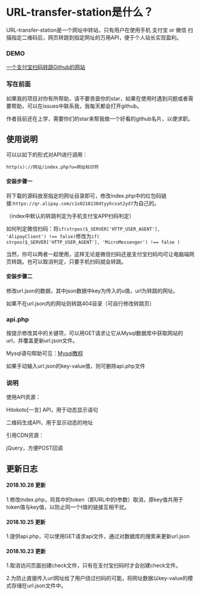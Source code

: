 # URL-transfer-station是什么？
URL-transfer-station是一个网址中转站，只有用户在使用手机 支付宝 or 微信 扫描指定二维码后，网页转跳到指定网址的万用API，便于个人站长实现盈利。

### DEMO

[一个支付宝扫码转跳Github的网站](http://api.jx3pvall.com/?u=github)

### 写在前面

如果我的项目对你有所帮助，请不要吝啬你的star，如果在使用时遇到问题或者需要帮助，可以在issues中联系我，我每天都会打开github。

作者目前还在上学，需要你们的star来帮我做一个好看的github名片，以便求职。

## 使用说明

可以以如下的形式对API进行调用：

```
http(s)://网址/index.php?u=网址标识符
```

#### 安装步骤一

将下载的源码放至指定的网址目录即可，修改index.php中的红包码链接:`https://qr.alipay.com/c1x0218130dtyyhcsat2yd7`为自己的。

（index中默认的转跳判定为手机支付宝APP扫码判定）

如何判定微信扫码：将`if(strpos($_SERVER['HTTP_USER_AGENT'], 'AlipayClient') !== false)`修改为`if( strpos($_SERVER['HTTP_USER_AGENT'], 'MicroMessenger') !== false )`

当然，你可以两者一起使用，这样无论是微信扫码还是支付宝扫码均可让电脑端网页转跳。也可以取消判定，只要手机扫码就会转跳。

#### 安装步骤二

修改url.json的数据，其中json数据中key为传入的u值，url为转跳的网址。

如果不在url.json内的网址则转跳404目录（可自行修改转跳页）

### api.php

按提示修改其中的关键项，可以用GET请求让它从Mysql数据库中获取网站的url，并覆盖更新url.json文件。

Mysql语句帮助可见：[Mysql教程](http://www.runoob.com/mysql/mysql-tutorial.html)

如果手动输入url.json的key-value值，则可删除api.php文件

### 说明
使用API资源：

Hitokoto[一言] API，用于动态显示语句

二维码生成API，用于显示动态的地址

引用CDN资源：

jQuery，方便POST回调

## 更新日志
#### 2018.10.28 更新

1.修改index.php，将其中的token（即URL中的t参数）取消，原key值共用于token值与key值，以防止同一个t值的链接互相干扰。

#### 2018.10.25 更新

1.提供api.php，可以使用GET请求api文件，通过对数据库的搜索来更新url.json

#### 2018.10.23 更新

1.取消访问页面创建check文件，只有在支付宝扫码时才会创建check文件。

2.为防止直接传入url网址给了用户绕过扫码的可能，将网址数据以key-value的模式存储在url.json文件中。
